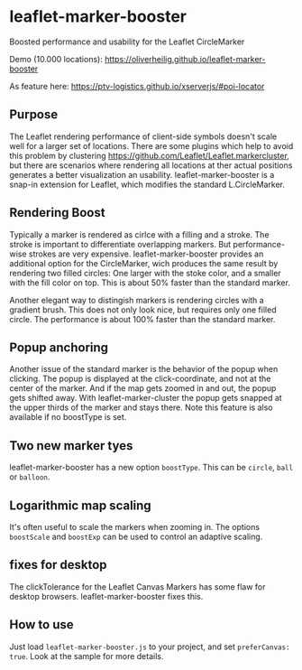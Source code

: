 # leaflet-marker-booster
Boosted performance and usability for the Leaflet CircleMarker

Demo (10.000 locations):
https://oliverheilig.github.io/leaflet-marker-booster

As feature here:
https://ptv-logistics.github.io/xserverjs/#poi-locator

## Purpose
The Leaflet rendering performance of client-side symbols doesn't scale well for a larger set of locations.
There are some plugins which help to avoid this problem by clustering https://github.com/Leaflet/Leaflet.markercluster,
but there are scenarios where rendering all locations at ther actual positions generates a better visualization an usability. 
leaflet-marker-booster is a snap-in extension for Leaflet, which modifies the standard L.CircleMarker.

## Rendering Boost
Typically a marker is rendered as cirlce with a filling and a stroke. The stroke is important to differentiate
overlapping markers. But performance-wise strokes are very expensive. leaflet-marker-booster provides an additional
option for the CircleMarker, wich produces the same result by rendering two filled circles:
One larger with the stoke color, and a smaller with the fill color on top. This is about 50% faster than
the standard marker.

Another elegant way to distingish markers is rendering circles with a gradient brush. This does not only look nice,
but requires only one filled circle. The performance is about 100% faster than the standard marker.

## Popup anchoring
Another issue of the standard marker is the behavior of the popup when clicking. The popup is displayed at the
click-coordinate, and not at the center of the marker. And if the map gets zoomed in and out, the popup gets
shifted away. With leaflet-marker-cluster the popup gets snapped at the upper thirds of the marker and stays there.
Note this feature is also available if no boostType is set.

## Two new marker tyes
leaflet-marker-booster has a new option ```boostType```. This can be ```circle```, ```ball``` or ```balloon```.

## Logarithmic map scaling
It's often useful to scale the markers when zooming in. The options ```boostScale``` and ```boostExp``` can be used to control an adaptive scaling.

## fixes for desktop
The clickTolerance for the Leaflet Canvas Markers has some flaw for desktop browsers. leaflet-marker-booster fixes this.

## How to use
Just load ```leaflet-marker-booster.js``` to your project, and set ```preferCanvas: true```. Look at the sample for more details.
